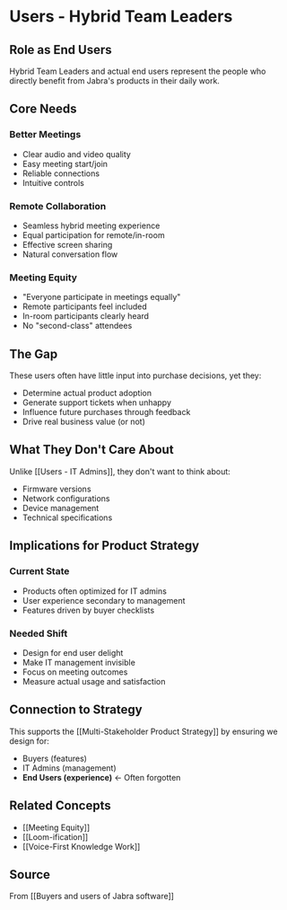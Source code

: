 # Users - Hybrid Team Leaders

## Role as End Users

Hybrid Team Leaders and actual end users represent the people who directly benefit from Jabra's products in their daily work.

## Core Needs

### Better Meetings
- Clear audio and video quality
- Easy meeting start/join
- Reliable connections
- Intuitive controls

### Remote Collaboration
- Seamless hybrid meeting experience
- Equal participation for remote/in-room
- Effective screen sharing
- Natural conversation flow

### Meeting Equity
- "Everyone participate in meetings equally"
- Remote participants feel included
- In-room participants clearly heard
- No "second-class" attendees

## The Gap

These users often have little input into purchase decisions, yet they:
- Determine actual product adoption
- Generate support tickets when unhappy
- Influence future purchases through feedback
- Drive real business value (or not)

## What They Don't Care About

Unlike [[Users - IT Admins]], they don't want to think about:
- Firmware versions
- Network configurations  
- Device management
- Technical specifications

## Implications for Product Strategy

### Current State
- Products often optimized for IT admins
- User experience secondary to management
- Features driven by buyer checklists

### Needed Shift
- Design for end user delight
- Make IT management invisible
- Focus on meeting outcomes
- Measure actual usage and satisfaction

## Connection to Strategy

This supports the [[Multi-Stakeholder Product Strategy]] by ensuring we design for:
- Buyers (features)
- IT Admins (management)
- **End Users (experience)** ← Often forgotten

## Related Concepts
- [[Meeting Equity]]
- [[Loom-ification]]
- [[Voice-First Knowledge Work]]

## Source
From [[Buyers and users of Jabra software]]
